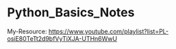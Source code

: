 # Python_Basics_Notes

My-Resource: https://www.youtube.com/playlist?list=PL-osiE80TeTt2d9bfVyTiXJA-UTHn6WwU

